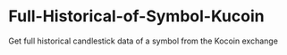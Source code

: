 # Full-Historical-of-Symbol-Kucoin
Get full historical candlestick data of a symbol from the Kocoin exchange
